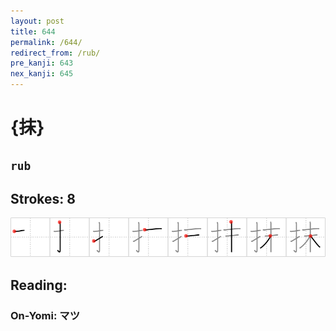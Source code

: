 ```yaml
---
layout: post
title: 644
permalink: /644/
redirect_from: /rub/
pre_kanji: 643
nex_kanji: 645
---
```


# {抹}

## `rub`

## Strokes: 8

<div class="stroke"><img src="../images/E68AB9.png" /></div>

## Reading:

### On-Yomi: マツ
